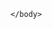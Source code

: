 <html>
	<body>
		<script type='text/javascript'>
	function initEmbeddedMessaging() {
		try {
			embeddedservice_bootstrap.settings.language = 'en_US'; // For example, enter 'en' or 'en-US'

			embeddedservice_bootstrap.init(
				'00DNq000000H9QH',
				'Miaw_git_hub',
				'https://amplify--sandboxpc.sandbox.my.site.com/ESWMiawgithub1702107659319',
				{
					scrt2URL: 'https://amplify--sandboxpc.sandbox.my.salesforce-scrt.com'
				}
			);
		} catch (err) {
			console.error('Error loading Embedded Messaging: ', err);
		}
	};
</script>
<script type='text/javascript' src='https://amplify--sandboxpc.sandbox.my.site.com/ESWMiawgithub1702107659319/assets/js/bootstrap.min.js' onload='initEmbeddedMessaging()'></script>


	</body>
</html>
